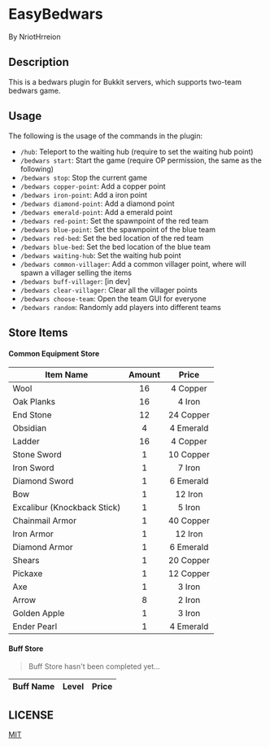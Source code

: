 # EasyBedwars

By NriotHrreion

## Description

This is a bedwars plugin for Bukkit servers, which supports two-team bedwars game.

## Usage

The following is the usage of the commands in the plugin:

- `/hub`: Teleport to the waiting hub (require to set the waiting hub point)
- `/bedwars start`: Start the game (require OP permission, the same as the following)
- `/bedwars stop`: Stop the current game
- `/bedwars copper-point`: Add a copper point
- `/bedwars iron-point`: Add a iron point
- `/bedwars diamond-point`: Add a diamond point
- `/bedwars emerald-point`: Add a emerald point
- `/bedwars red-point`: Set the spawnpoint of the red team
- `/bedwars blue-point`: Set the spawnpoint of the blue team
- `/bedwars red-bed`: Set the bed location of the red team
- `/bedwars blue-bed`: Set the bed location of the blue team
- `/bedwars waiting-hub`: Set the waiting hub point
- `/bedwars common-villager`: Add a common villager point, where will spawn a villager selling the items
- `/bedwars buff-villager`: [in dev]
- `/bedwars clear-villager`: Clear all the villager points
- `/bedwars choose-team`: Open the team GUI for everyone
- `/bedwars random`: Randomly add players into different teams

## Store Items

#### Common Equipment Store

|Item Name|Amount|Price|
|---|:---:|:---:|
|Wool|16|4 Copper|
|Oak Planks|16|4 Iron|
|End Stone|12|24 Copper|
|Obsidian|4|4 Emerald|
|Ladder|16|4 Copper|
|Stone Sword|1|10 Copper|
|Iron Sword|1|7 Iron|
|Diamond Sword|1|6 Emerald|
|Bow|1|12 Iron|
|Excalibur (Knockback Stick)|1|5 Iron|
|Chainmail Armor|1|40 Copper|
|Iron Armor|1|12 Iron|
|Diamond Armor|1|6 Emerald|
|Shears|1|20 Copper|
|Pickaxe|1|12 Copper|
|Axe|1|3 Iron|
|Arrow|8|2 Iron|
|Golden Apple|1|3 Iron|
|Ender Pearl|1|4 Emerald|

#### Buff Store

> Buff Store hasn't been completed yet...

|Buff Name|Level|Price|
|---|---|:---:|

## LICENSE

[MIT](./LICENSE)

